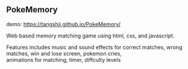 ## PokeMemory
demo: https://tangshii.github.io/PokeMemory/<br/>

Web based memory matching game using html, css, and javascript. <br/>

Features includes music and sound effects for correct matches, wrong matches, win and lose screen, pokemon cries, <br/>
animations for matching, timer, diffculty levels
